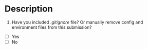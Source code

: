 # Description

1. Have you included *.gitignore* file? Or manually remove config and environment files from this submission?

- [ ] Yes
- [ ] No
